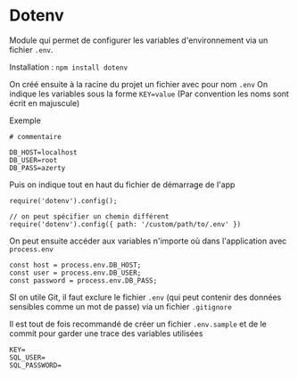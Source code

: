 # Dotenv

Module qui permet de configurer les variables d'environnement via un fichier `.env`. 

Installation : `npm install dotenv` 

On créé ensuite à la racine du projet un fichier avec pour nom `.env` 
On indique les variables sous la forme `KEY=value` (Par convention les noms sont écrit en majuscule)

Exemple 

```
# commentaire

DB_HOST=localhost
DB_USER=root
DB_PASS=azerty
```

Puis on indique tout en haut du fichier de démarrage de l'app 

```JS
require('dotenv').config();

// on peut spécifier un chemin différent 
require('dotenv').config({ path: '/custom/path/to/.env' })

```


On peut ensuite accéder aux variables  n'importe où dans l'application avec `process.env` 

```JS
const host = process.env.DB_HOST;
const user = process.env.DB_USER; 
const password = process.env.DB_PASS;
```

SI on utile Git, il faut exclure le fichier `.env` (qui peut contenir des données sensibles comme un mot de passe) via un fichier `.gitignore` 

Il est tout de fois recommandé de créer  un fichier `.env.sample` et de le commit pour garder une trace des variables utilisées

```
KEY= 
SQL_USER= 
SQL_PASSWORD=
```
